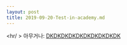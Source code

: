 ```yaml
---
layout: post
title: 2019-09-20-Test-in-academy.md
---
```

<hr/ >
아무거나: [DKDKDKDKDKDKDKDKDKDK](https://scratch.mit.edu/projects/330556191/embed)
